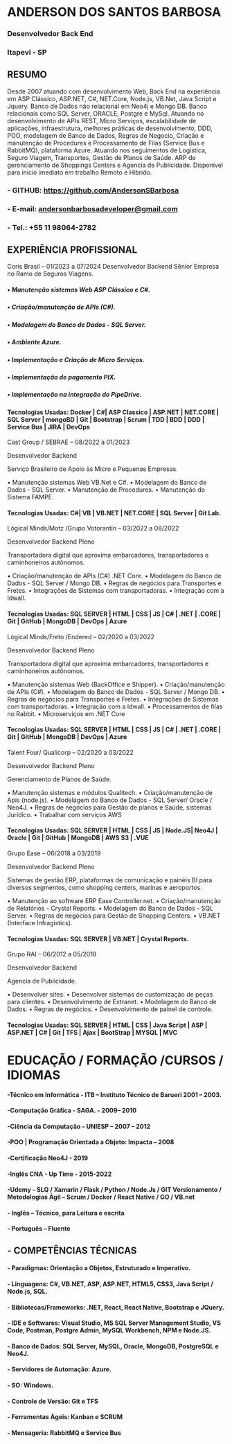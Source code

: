 # ANDERSON DOS SANTOS BARBOSA
### Desenvolvedor Back End
### Itapevi - SP


## RESUMO
Desde 2007 atuando com desenvolvimento Web, Back End na experiência em ASP Clássico, ASP.NET, C#, NET.Core, Node.js, VB.Net, Java Script e Jquery. Banco de Dados não relacional em Neo4j e Mongo DB. Banco relacionais como SQL Server, ORACLE, Postgre e MySql. Atuando no desenvolvimento de APIs REST, Micro Serviços, escalabilidade de aplicações, infraestrutura, melhores práticas de desenvolvimento, DDD, POO, modelagem de Banco de Dados, Regras de Negocio, Criação e manutenção de Procedures e Processamento de Filas (Service Bus e RabbitMQ), plataforma Azure.  Atuando nos seguimentos de Logística, Seguro Viagem, Transportes, Gestão de Planos de Saúde. ARP de gerenciamento de Shoppings Centers e Agencia de Publicidade. Disponível para início imediato em trabalho Remoto e Hibrido.

### - GITHUB: https://github.com/AndersonSBarbosa
### - E-mail: andersonbarbosadeveloper@gmail.com
### - Tel.: +55 11 98064-2782

## EXPERIÊNCIA PROFISSIONAL

Coris Brasil – 01/2023 a 07/2024 
Desenvolvedor Backend Sênior
Empresa no Ramo de Seguros Viagens.

##### • Manutenção sistemas Web ASP Clássico e C#. 
##### • Criação/manutenção de APIs (C#). 
##### • Modelagem do Banco de Dados - SQL Server. 
##### • Ambiente Azure. 
##### • Implementação e Criação de Micro Serviços. 
##### • Implementação de pagamento PIX. 
##### • Implementação na integração do PipeDrive.

#### Tecnologias Usadas: Docker | C#| ASP Classico | ASP.NET | NET.CORE | SQL Server | mongoBD | Git | Bootstrap | Scrum | TDD  | BDD | DDD | Service Bus | JIRA | DevOps

Cast Group / SEBRAE – 08/2022 a 01/2023

Desenvolvedor Backend

Serviço Brasileiro de Apoio às Micro e Pequenas Empresas.

• Manutenção sistemas Web VB.Net e C#.
• Modelagem do Banco de Dados - SQL Server.
• Manutenção de Procedures.
• Manutenção do Sistema FAMPE.

#### Tecnologias Usadas: C#| VB | VB.NET | NET.CORE | SQL Server | Git Lab.

Lógical Minds/Motz /Grupo Votorantin – 03/2022 a 08/2022

Desenvolvedor Backend Pleno

Transportadora digital que aproxima embarcadores, transportadores e caminhoneiros autônomos.

• Criação/manutenção de APIs (C#) .NET Core. 
• Modelagem do Banco de Dados - SQL Server / Mongo DB. 
• Regras de negócios para Transportes e Fretes. 
• Integrações de Sistemas com transportadoras. 
• Integração com a Idwall.

#### Tecnologias Usadas: SQL SERVER | HTML | CSS | JS | C# | .NET | .CORE | Git | GitHub | MongoDB | DevOps | Azure

Lógical Minds/Freto /Endered – 02/2020 a 03/2022

Desenvolvedor Backend Pleno

Transportadora digital que aproxima embarcadores, transportadores e caminhoneiros autônomos.

• Manutenção sistemas Web (BackOffice e Shipper). 
• Criação/manutenção de APIs (C#). 
• Modelagem do Banco de Dados - SQL Server / Mongo DB. 
• Regras de negócios para Transportes e Fretes. 
• Integrações de Sistemas com transportadoras. 
• Integração com a Idwall. 
• Processamentos de filas no Rabbit. 
• Microserviços em .NET Core

#### Tecnologias Usadas: SQL SERVER | HTML | CSS | JS | C# | .NET | .CORE | Git | GitHub | MongoDB | DevOps | Azure

Talent Four/ Qualicorp – 02/2020 a 03/2022

Desenvolvedor Backend Pleno

Gerenciamento de Planos de Saúde.

• Manutenção sistemas e módulos Qualitech. 
• Criação/manutenção de Apis (node.js). 
• Modelagem do Banco de Dados - SQL Server/ Oracle / Neo4J. 
• Regras de negócios para Gestão de planos e Saúde, sistemas Jurídico. 
• Trabalhar com serviços AWS

#### Tecnologias Usadas: SQL SERVER | HTML | CSS | JS | Node.JS| Neo4J | Oracle | Git | GitHub | MongoDB | AWS S3 | .VUE

Grupo Ease – 06/2018 a 03/2019

Desenvolvedor Backend Pleno

Sistemas de gestão ERP, plataformas de comunicação e painéis BI para diversos segmentos, como shopping centers, marinas e aeroportos.

• Manutenção ao software ERP Ease Controller.net.
• Criação/manutenção de Relatórios - Crystal Reports.
• Modelagem do Banco de Dados - SQL Server. 
• Regras de negócios para Gestão de Shopping Centers. 
• VB.NET (Interface Infragistics).

#### Tecnologias Usadas: SQL SERVER | VB.NET | Crystal Reports.

Grupo RAI – 06/2012 a 05/2018

Desenvolvedor Backend

Agencia de Publicidade.

• Desenvolver sites.
• Desenvolver sistemas de customização de peças para clientes.
• Desenvolvimento de Extranet.
• Modelagem do Banco de Dados.
• Regras de negócios.
• Desenvolvimento de painel de controle. 

#### Tecnologias Usadas: SQL SERVER | HTML | CSS | Java Script | ASP | ASP.NET | C# | Git | TFS | Ajax | BootStrap | MYSQL | MVC
	


# EDUCAÇÃO / FORMAÇÃO /CURSOS /  IDIOMAS

#### -Técnico em Informática - ITB – Instituto Técnico de Barueri 2001 – 2003.
#### -Computação Gráfica - SAGA. - 2009– 2010
#### -Ciência da Computação – UNIESP – 2007 – 2012
#### -POO | Programação Orientada a Objeto: Impacta – 2008
#### -Certificação Neo4J - 2019
#### -Inglês CNA - Up Time - 2015-2022
#### -Udemy - SLQ / Xamarin / Flask / Python / Node.Js / GIT  Versionamento / Metodologias Ágil – Scrum / Docker / React Native / GO / VB.net

#### - Inglês – Técnico, para Leitura e escrita
#### - Português – Fluente

## - COMPETÊNCIAS TÉCNICAS

#### - Paradigmas: Orientação a Objetos, Estruturado e Imperativo.
#### - Linguagens: C#, VB.NET, ASP, ASP.NET, HTML5, CSS3, Java Script / Node.js, SQL.
#### - Bibliotecas/Frameworks: .NET, React, React Native, Bootstrap e JQuery.
#### - IDE e Softwares: Visual Studio, MS SQL Server Management Studio, VS Code, Postman, Postgre Admin, MySQL Workbench, NPM e Node.JS.
#### - Banco de Dados: SQL Server, MySQL, Oracle, MongoDB, PostgreSQL e Neo4J.
#### - Servidores de Automação: Azure.
#### - SO: Windows.
#### - Controle de Versão: Git e TFS
#### - Ferramentas Ágeis: Kanban e SCRUM
#### - Mensageria: RabbitMQ e Service Bus
